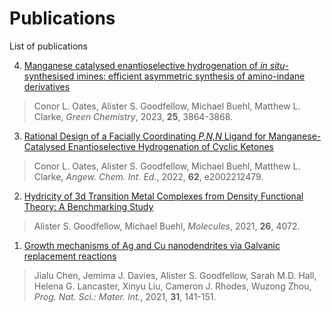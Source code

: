 # Publications
List of publications

4) [Manganese catalysed enantioselective hydrogenation of *in situ*-synthesised imines: efficient asymmetric synthesis of amino-indane derivatives](https://doi.org/10.1039/d3gc00399j)
> Conor L. Oates, Alister S. Goodfellow, Michael Buehl, Matthew L. Clarke, *Green Chemistry*, 2023, **25**, 3864-3868.

3) [Rational Design of a Facially Coordinating *P,N,N* Ligand for Manganese-Catalysed Enantioselective Hydrogenation of Cyclic Ketones](https://doi.org/10.1002/ange.202212479)
>Conor L. Oates, Alister S. Goodfellow, Michael Buehl, Matthew L. Clarke, *Angew. Chem. Int. Ed.*, 2022, **62**, e2002212479.

2) [Hydricity of 3d Transition Metal Complexes from Density Functional Theory: A Benchmarking Study](https://doi.org/10.3390/molecules26134072)
>Alister S. Goodfellow, Michael Buehl, *Molecules*, 2021, **26**, 4072.

1) [Growth mechanisms of Ag and Cu nanodendrites via Galvanic replacement reactions](https://doi.org/10.1016/j.pnsc.2020.12.007)
>Jialu Chen, Jemima J. Davies, Alister S. Goodfellow, Sarah M.D. Hall, Helena G. Lancaster, Xinyu Liu, Cameron J. Rhodes, Wuzong Zhou, *Prog. Nat. Sci.: Mater. Int.*, 2021, **31**, 141-151.
